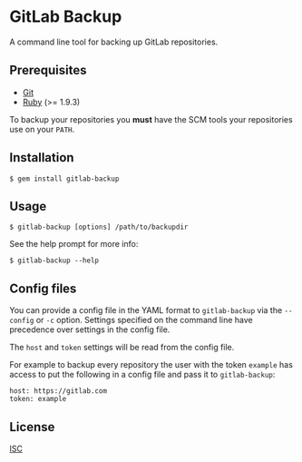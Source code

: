 # GitLab Backup

A command line tool for backing up GitLab repositories.


## Prerequisites

* [Git](http://git-scm.com/)
* [Ruby](http://www.ruby-lang.org/) (>= 1.9.3)

To backup your repositories you **must** have the SCM tools
your repositories use on your `PATH`.


## Installation

    $ gem install gitlab-backup


## Usage

    $ gitlab-backup [options] /path/to/backupdir

See the help prompt for more info:

    $ gitlab-backup --help


## Config files

You can provide a config file in the YAML format
to `gitlab-backup` via the `--config` or `-c` option.
Settings specified on the command line have precedence
over settings in the config file.

The `host` and `token` settings will be
read from the config file.

For example to backup every repository the user with the token `example` has access to
put the following in a config file and pass it to `gitlab-backup`:

    host: https://gitlab.com
    token: example


## License

[ISC](LICENSE)
